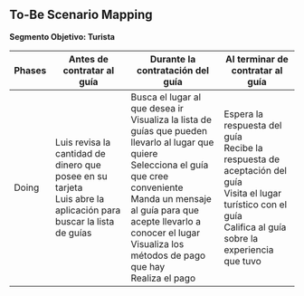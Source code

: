 ## To-Be Scenario Mapping

**Segmento Objetivo: Turista**

| Phases | Antes de contratar al guía | Durante la contratación del guía | Al terminar de contratar al guía |
|-----------|-----------------|----------------|-----------------|
| Doing |Luis revisa la cantidad de dinero que posee en su tarjeta <br> Luis abre la aplicación para buscar la lista de guías | Busca el lugar al que desea ir <br> Visualiza la lista de guías que pueden llevarlo al lugar que quiere <br> Selecciona el guía que cree conveniente <br> Manda un mensaje al guía para que acepte llevarlo a conocer el lugar <br> Visualiza los métodos de pago que hay <br> Realiza el pago | Espera la respuesta del guía <br> Recibe la respuesta de aceptación del guía <br> Visita el lugar turístico con el guía <br> Califica al guía sobre la experiencia que tuvo|

